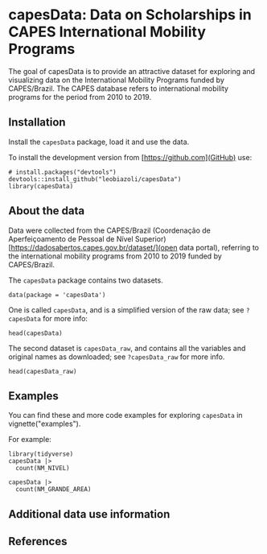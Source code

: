 # capesData: Data on Scholarships in CAPES International Mobility Programs

The goal of capesData is to provide an attractive dataset for exploring and visualizing data on the International Mobility Programs funded by CAPES/Brazil. The CAPES database refers to international mobility programs for the period from 2010 to 2019.

## Installation

Install the `capesData` package, load it and use the data.

To install the development version from [https://github.com](GitHub) use:
```
# install.packages("devtools")
devtools::install_github("leobiazoli/capesData")
library(capesData)
```
## About the data

Data were collected from the CAPES/Brazil (Coordenação de Aperfeiçoamento de Pessoal de Nível Superior) [https://dadosabertos.capes.gov.br/dataset/](open data portal), referring to the international mobility programs from 2010 to 2019 funded by CAPES/Brazil.

The `capesData` package contains two datasets.
```
data(package = 'capesData')
```


One is called `capesData`, and is a simplified version of the raw data; see `?capesData` for more info:
```
head(capesData)
```

The second dataset is `capesData_raw`, and contains all the variables and original names as downloaded; see `?capesData_raw` for more info.
```
head(capesData_raw)
```

## Examples

You can find these and more code examples for exploring `capesData` in vignette("examples").

For example:

```
library(tidyverse)
capesData |>
  count(NM_NIVEL)

capesData |>
  count(NM_GRANDE_AREA)
```

## Additional data use information

## References
